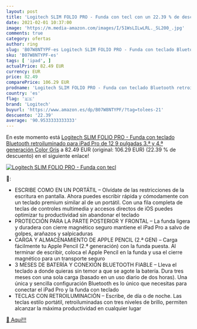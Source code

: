 ```yaml
---
layout: post
title: 'Logitech SLIM FOLIO PRO - Funda con tecl con un 22.39 % de descuento'
date: 2021-02-01 10:37:00
image: 'https://m.media-amazon.com/images/I/51WsLILwLRL._SL200_.jpg'
comments: true
category: ofertas
author: ring
slug: 'B07W8NTYPF-es Logitech SLIM FOLIO PRO - Funda con teclado Bluetooth...'
sku: 'B07W8NTYPF-es'
tags: [ 'ipad', ]
actualPrice: 82.49 EUR
currency: EUR
price: 82.49
comparePrice: 106.29 EUR
prodname: 'Logitech SLIM FOLIO PRO - Funda con teclado Bluetooth retroiluminado para iPad Pro de 12 9 pulgadas  3.ª y 4.ª generación   Color Gris'
country: 'es'
flag: '🇪🇸'
brand: 'Logitech'
buyurl: 'https://www.amazon.es/dp/B07W8NTYPF/?tag=tolees-21'
descuento: '22.39'
average: '90.9533333333333'
---
```


En este momento está [Logitech SLIM FOLIO PRO - Funda con teclado Bluetooth retroiluminado para iPad Pro de 12 9 pulgadas  3.ª y 4.ª generación   Color Gris](https://www.amazon.es/dp/B07W8NTYPF/?tag=tolees-21) a 82.49 EUR (original: 106.29 EUR) (22.39 %  de descuento) en el siguiente enlace!

[![Logitech SLIM FOLIO PRO - Funda con tecl](https://m.media-amazon.com/images/I/51WsLILwLRL._SL200_.jpg)](https://www.amazon.es/dp/B07W8NTYPF/?tag=tolees-21)

🔎:

- ESCRIBE COMO EN UN PORTÁTIL – Olvídate de las restricciones de la escritura en pantalla. Ahora puedes escribir rápida y cómodamente con un teclado premium similar al de un portátil. Con una fila completa de teclas de controles multimedia y accesos directos de iOS puedes optimizar tu productividad sin abandonar el teclado
- PROTECCIÓN PARA LA PARTE POSTERIOR Y FRONTAL – La funda ligera y duradera con cierre magnético seguro mantiene el iPad Pro a salvo de golpes, arañazos y salpicaduras
- CARGA Y ALMACENAMIENTO DE APPLE PENCIL (2.ª GEN) – Carga fácilmente tu Apple Pencil (2.ª generación) con la funda puesta. Al terminar de escribir, coloca el Apple Pencil en la funda y usa el cierre magnético para un transporte seguro
- 3 MESES DE BATERÍA Y CONEXIÓN BLUETOOTH FIABLE – Lleva el teclado a donde quieras sin temor a que se agote la batería. Dura tres meses con una sola carga (basado en un uso diario de dos horas). Una única y sencilla configuración Bluetooth es lo único que necesitas para conectar el iPad Pro y la funda con teclado
- TECLAS CON RETROILUMINACIÓN – Escribe, de día o de noche. Las teclas estilo portátil, retroiluminadas con tres niveles de brillo, permiten alcanzar la máxima productividad en cualquier lugar

[🛒 Aquí!!!](https://www.amazon.es/dp/B07W8NTYPF/?tag=tolees-21)

